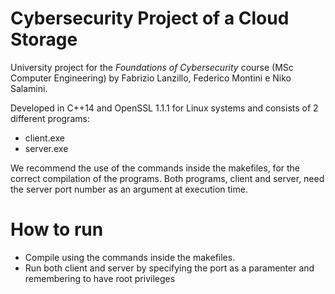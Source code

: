 # Cybersecurity Project of a Cloud Storage

University project for the *Foundations of Cybersecurity* course (MSc Computer Engineering) by Fabrizio Lanzillo, Federico Montini e Niko Salamini.

Developed in C++14 and OpenSSL 1.1.1 for Linux systems and consists of 2 different programs:
- client.exe
- server.exe

We recommend the use of the commands inside the makefiles, for the correct compilation of the programs.
Both programs, client and server, need the server port number as an argument at execution time.

# How to run
- Compile using the commands inside the makefiles.
- Run both client and server by specifying the port as a paramenter and remembering to have root privileges
